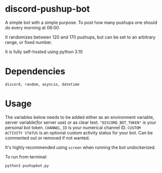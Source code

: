 # discord-pushup-bot
A simple bot with a simple purpose. To post how many pushups one should do every morning at 06:00. 

It randomizes between 120 and 170 pushups, but can be set to an arbitrary range, or fixed number.

It is fully self-hosted using python 3.10

# Dependencies
```
discord, random, asyncio, datetime
```
# Usage
The variables below needs to be added either as an environment variable, server variable(for server use) or as clear text.
`"DISCORD_BOT_TOKEN"` is your personal bot token.
`CHANNEL_ID` is your numerical channel ID.
`CUSTOM ACTIVITY STATUS` is an optional custom activity status for your bot. Can be commented out or removed if not wanted.

It's highly recommended using `screen` when running the bot undockerized.

To run from terminal:
```
python3 pushupbot.py
```
